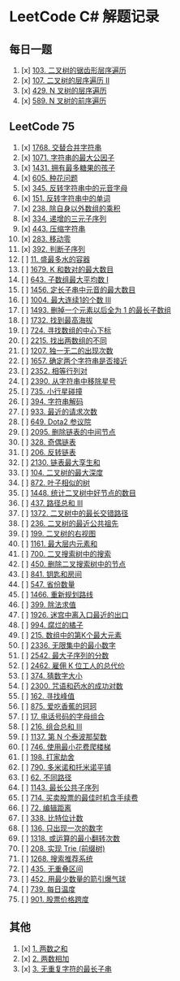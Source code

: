 # LeetCode C# 解题记录

## 每日一题
1. [x] [103. 二叉树的锯齿形层序遍历](https://leetcode.cn/problems/binary-tree-zigzag-level-order-traversal/?envType=daily-question&envId=2024-02-15)
2. [x] [107. 二叉树的层序遍历 II](https://leetcode.cn/problems/binary-tree-level-order-traversal-ii/?envType=daily-question&envId=2024-02-16)
3. [x] [429. N 叉树的层序遍历](https://leetcode.cn/problems/n-ary-tree-level-order-traversal/description/?envType=daily-question&envId=2024-02-17)
4. [x] [589. N 叉树的前序遍历](https://leetcode.cn/problems/n-ary-tree-preorder-traversal/description/?envType=daily-question&envId=2024-02-18) 

## LeetCode 75

1. [x] [1768. 交替合并字符串](https://leetcode.cn/problems/merge-strings-alternately/description/?envType=study-plan-v2&envId=leetcode-75)
2. [x] [1071. 字符串的最大公因子](https://leetcode.cn/problems/greatest-common-divisor-of-strings/?envType=study-plan-v2&envId=leetcode-75)
3. [x] [1431. 拥有最多糖果的孩子](https://leetcode.cn/problems/kids-with-the-greatest-number-of-candies/description/?envType=study-plan-v2&envId=leetcode-75)
4. [x] [605. 种花问题](https://leetcode.cn/problems/can-place-flowers/description/?envType=study-plan-v2&envId=leetcode-75)
5. [x] [345. 反转字符串中的元音字母](https://leetcode.cn/problems/reverse-vowels-of-a-string/description/?envType=study-plan-v2&envId=leetcode-75)
6. [x] [151. 反转字符串中的单词](https://leetcode.cn/problems/reverse-words-in-a-string/description/?envType=study-plan-v2&envId=leetcode-75)
7. [x] [238. 除自身以外数组的乘积](https://leetcode.cn/problems/product-of-array-except-self/description/?envType=study-plan-v2&envId=leetcode-75)
8. [x] [334. 递增的三元子序列](https://leetcode.cn/problems/increasing-triplet-subsequence/description/?envType=study-plan-v2&envId=leetcode-75)
9. [x] [443. 压缩字符串](https://leetcode.cn/problems/string-compression/description/?envType=study-plan-v2&envId=leetcode-75)
10. [x] [283. 移动零](https://leetcode.cn/problems/move-zeroes/description/?envType=study-plan-v2&envId=leetcode-75)
11. [x] [392. 判断子序列](https://leetcode.cn/problems/is-subsequence/description/?envType=study-plan-v2&envId=leetcode-75)
12. [ ] [11. 盛最多水的容器](https://leetcode.cn/problems/container-with-most-water/description/?envType=study-plan-v2&envId=leetcode-75)
13. [ ] [1679. K 和数对的最大数目](https://leetcode.cn/problems/max-number-of-k-sum-pairs/description/?envType=study-plan-v2&envId=leetcode-75)
14. [ ] [643. 子数组最大平均数 I](https://leetcode.cn/problems/maximum-average-subarray-i/description/?envType=study-plan-v2&envId=leetcode-75)
15. [ ] [1456. 定长子串中元音的最大数目](https://leetcode.cn/problems/maximum-number-of-vowels-in-a-substring-of-given-length/description/?envType=study-plan-v2&envId=leetcode-75)
16. [ ] [1004. 最大连续1的个数 III](https://leetcode.cn/problems/max-consecutive-ones-iii/description/?envType=study-plan-v2&envId=leetcode-75)
17. [ ] [1493. 删掉一个元素以后全为 1 的最长子数组](https://leetcode.cn/problems/longest-subarray-of-1s-after-deleting-one-element/?envType=study-plan-v2&envId=leetcode-75)
18. [ ] [1732. 找到最高海拔](https://leetcode.cn/problems/find-the-highest-altitude/?envType=study-plan-v2&envId=leetcode-75)
19. [ ] [724. 寻找数组的中心下标](https://leetcode.cn/problems/find-pivot-index/?envType=study-plan-v2&envId=leetcode-75)
20. [ ] [2215. 找出两数组的不同](https://leetcode.cn/problems/find-the-difference-of-two-arrays/?envType=study-plan-v2&envId=leetcode-75)
21. [ ] [1207. 独一无二的出现次数](https://leetcode.cn/problems/unique-number-of-occurrences/?envType=study-plan-v2&envId=leetcode-75)
22. [ ] [1657. 确定两个字符串是否接近](https://leetcode.cn/problems/determine-if-two-strings-are-close/?envType=study-plan-v2&envId=leetcode-75)
23. [ ] [2352. 相等行列对](https://leetcode.cn/problems/equal-row-and-column-pairs/?envType=study-plan-v2&envId=leetcode-75)
24. [ ] [2390. 从字符串中移除星号](https://leetcode.cn/problems/removing-stars-from-a-string/?envType=study-plan-v2&envId=leetcode-75)
25. [ ] [735. 小行星碰撞](https://leetcode.cn/problems/asteroid-collision/?envType=study-plan-v2&envId=leetcode-75)
26. [ ] [394. 字符串解码](https://leetcode.cn/problems/decode-string/?envType=study-plan-v2&envId=leetcode-75)
27. [ ] [933. 最近的请求次数](https://leetcode.cn/problems/number-of-recent-calls/?envType=study-plan-v2&envId=leetcode-75)
28. [ ] [649. Dota2 参议院](https://leetcode.cn/problems/dota2-senate/?envType=study-plan-v2&envId=leetcode-75)
29. [ ] [2095. 删除链表的中间节点](https://leetcode.cn/problems/delete-the-middle-node-of-a-linked-list/?envType=study-plan-v2&envId=leetcode-75)
30. [ ] [328. 奇偶链表](https://leetcode.cn/problems/odd-even-linked-list/?envType=study-plan-v2&envId=leetcode-75)
31. [ ] [206. 反转链表](https://leetcode.cn/problems/reverse-linked-list/?envType=study-plan-v2&envId=leetcode-75)
32. [ ] [2130. 链表最大孪生和](https://leetcode.cn/problems/maximum-twin-sum-of-a-linked-list/?envType=study-plan-v2&envId=leetcode-75)
33. [ ] [104. 二叉树的最大深度](https://leetcode.cn/problems/maximum-depth-of-binary-tree/?envType=study-plan-v2&envId=leetcode-75)
34. [ ] [872. 叶子相似的树](https://leetcode.cn/problems/leaf-similar-trees/?envType=study-plan-v2&envId=leetcode-75)
35. [ ] [1448. 统计二叉树中好节点的数目](https://leetcode.cn/problems/count-good-nodes-in-binary-tree/?envType=study-plan-v2&envId=leetcode-75)
36. [ ] [437. 路径总和 III](https://leetcode.cn/problems/path-sum-iii/?envType=study-plan-v2&envId=leetcode-75)
37. [ ] [1372. 二叉树中的最长交错路径](https://leetcode.cn/problems/longest-zigzag-path-in-a-binary-tree/?envType=study-plan-v2&envId=leetcode-75)
38. [ ] [236. 二叉树的最近公共祖先](https://leetcode.cn/problems/lowest-common-ancestor-of-a-binary-tree/?envType=study-plan-v2&envId=leetcode-75)
39. [ ] [199. 二叉树的右视图](https://leetcode.cn/problems/binary-tree-right-side-view/?envType=study-plan-v2&envId=leetcode-75)
40. [ ] [1161. 最大层内元素和](https://leetcode.cn/problems/maximum-level-sum-of-a-binary-tree/?envType=study-plan-v2&envId=leetcode-75)
41. [ ] [700. 二叉搜索树中的搜索](https://leetcode.cn/problems/search-in-a-binary-search-tree/?envType=study-plan-v2&envId=leetcode-75)
42. [ ] [450. 删除二叉搜索树中的节点](https://leetcode.cn/problems/delete-node-in-a-bst/?envType=study-plan-v2&envId=leetcode-75)
43. [ ] [841. 钥匙和房间](https://leetcode.cn/problems/keys-and-rooms/?envType=study-plan-v2&envId=leetcode-75)
44. [ ] [547. 省份数量](https://leetcode.cn/problems/number-of-provinces/?envType=study-plan-v2&envId=leetcode-75)
45. [ ] [1466. 重新规划路线](https://leetcode.cn/problems/reorder-routes-to-make-all-paths-lead-to-the-city-zero/?envType=study-plan-v2&envId=leetcode-75)
46. [ ] [399. 除法求值](https://leetcode.cn/problems/evaluate-division/?envType=study-plan-v2&envId=leetcode-75)
47. [ ] [1926. 迷宫中离入口最近的出口](https://leetcode.cn/problems/nearest-exit-from-entrance-in-maze/?envType=study-plan-v2&envId=leetcode-75)
48. [ ] [994. 腐烂的橘子](https://leetcode.cn/problems/rotting-oranges/?envType=study-plan-v2&envId=leetcode-75)
49. [ ] [215. 数组中的第K个最大元素](https://leetcode.cn/problems/kth-largest-element-in-an-array/?envType=study-plan-v2&envId=leetcode-75)
50. [ ] [2336. 无限集中的最小数字](https://leetcode.cn/problems/smallest-number-in-infinite-set/?envType=study-plan-v2&envId=leetcode-75)
51. [ ] [2542. 最大子序列的分数](https://leetcode.cn/problems/maximum-subsequence-score/?envType=study-plan-v2&envId=leetcode-75)
52. [ ] [2462. 雇佣 K 位工人的总代价](https://leetcode.cn/problems/total-cost-to-hire-k-workers/?envType=study-plan-v2&envId=leetcode-75)
53. [ ] [374. 猜数字大小](https://leetcode.cn/problems/guess-number-higher-or-lower/?envType=study-plan-v2&envId=leetcode-75)
54. [ ] [2300. 咒语和药水的成功对数](https://leetcode.cn/problems/successful-pairs-of-spells-and-potions/?envType=study-plan-v2&envId=leetcode-75)
55. [ ] [162. 寻找峰值](https://leetcode.cn/problems/find-peak-element/?envType=study-plan-v2&envId=leetcode-75)
56. [ ] [875. 爱吃香蕉的珂珂](https://leetcode.cn/problems/koko-eating-bananas/?envType=study-plan-v2&envId=leetcode-75)
57. [ ] [17. 电话号码的字母组合](https://leetcode.cn/problems/letter-combinations-of-a-phone-number/?envType=study-plan-v2&envId=leetcode-75)
58. [ ] [216. 组合总和 III](https://leetcode.cn/problems/combination-sum-iii/?envType=study-plan-v2&envId=leetcode-75)
59. [ ] [1137. 第 N 个泰波那契数](https://leetcode.cn/problems/n-th-tribonacci-number/?envType=study-plan-v2&envId=leetcode-75)
60. [ ] [746. 使用最小花费爬楼梯](https://leetcode.cn/problems/min-cost-climbing-stairs/?envType=study-plan-v2&envId=leetcode-75)
61. [ ] [198. 打家劫舍](https://leetcode.cn/problems/house-robber/?envType=study-plan-v2&envId=leetcode-75)
62. [ ] [790. 多米诺和托米诺平铺](https://leetcode.cn/problems/domino-and-tromino-tiling/?envType=study-plan-v2&envId=leetcode-75)
63. [ ] [62. 不同路径](https://leetcode.cn/problems/unique-paths/?envType=study-plan-v2&envId=leetcode-75)
64. [ ] [1143. 最长公共子序列](https://leetcode.cn/problems/longest-common-subsequence/?envType=study-plan-v2&envId=leetcode-75)
65. [ ] [714. 买卖股票的最佳时机含手续费](https://leetcode.cn/problems/best-time-to-buy-and-sell-stock-with-transaction-fee/?envType=study-plan-v2&envId=leetcode-75)
66. [ ] [72. 编辑距离](https://leetcode.cn/problems/edit-distance/?envType=study-plan-v2&envId=leetcode-75)
67. [ ] [338. 比特位计数](https://leetcode.cn/problems/counting-bits/?envType=study-plan-v2&envId=leetcode-75)
68. [ ] [136. 只出现一次的数字](https://leetcode.cn/problems/single-number/?envType=study-plan-v2&envId=leetcode-75)
69. [ ] [1318. 或运算的最小翻转次数](https://leetcode.cn/problems/minimum-flips-to-make-a-or-b-equal-to-c/?envType=study-plan-v2&envId=leetcode-75)
70. [ ] [208. 实现 Trie (前缀树)](https://leetcode.cn/problems/implement-trie-prefix-tree/?envType=study-plan-v2&envId=leetcode-75)
71. [ ] [1268. 搜索推荐系统](https://leetcode.cn/problems/search-suggestions-system/?envType=study-plan-v2&envId=leetcode-75)
72. [ ] [435. 无重叠区间](https://leetcode.cn/problems/non-overlapping-intervals/?envType=study-plan-v2&envId=leetcode-75)
73. [ ] [452. 用最少数量的箭引爆气球](https://leetcode.cn/problems/minimum-number-of-arrows-to-burst-balloons/?envType=study-plan-v2&envId=leetcode-75)
74. [ ] [739. 每日温度](https://leetcode.cn/problems/daily-temperatures/?envType=study-plan-v2&envId=leetcode-75)
75. [ ] [901. 股票价格跨度](https://leetcode.cn/problems/online-stock-span/?envType=study-plan-v2&envId=leetcode-75)

## 其他

1. [x] [1. 两数之和](https://leetcode.cn/problems/two-sum/description/)
2. [x] [2. 两数相加](https://leetcode.cn/problems/add-two-numbers/description/)
3. [x] [3. 无重复字符的最长子串](https://leetcode.cn/problems/longest-substring-without-repeating-characters/)
